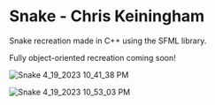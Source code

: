 # Snake - Chris Keiningham

Snake recreation made in C++ using the SFML library.

Fully object-oriented recreation coming soon!

![Snake 4_19_2023 10_41_38 PM](https://user-images.githubusercontent.com/130263834/233254010-0081e28c-09a0-4d93-ba59-c4597ac33962.png)


![Snake 4_19_2023 10_53_03 PM](https://user-images.githubusercontent.com/130263834/233254012-6eee43ae-04ae-4211-aada-fbe9c919ca08.png)
